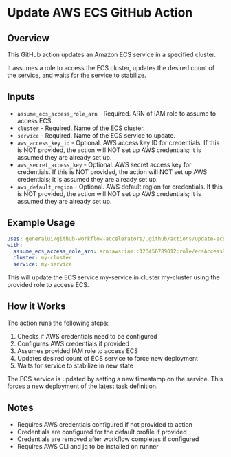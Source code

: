 # Update AWS ECS GitHub Action

## Overview

This GitHub action updates an Amazon ECS service in a specified cluster.

It assumes a role to access the ECS cluster, updates the desired count of the service, and waits for the service to stabilize.

## Inputs

- `assume_ecs_access_role_arn` - Required. ARN of IAM role to assume to access ECS.
- `cluster` - Required. Name of the ECS cluster.
- `service` - Required. Name of the ECS service to update.
- `aws_access_key_id` - Optional. AWS access key ID for credentials.
If this is NOT provided, the action will NOT set up AWS credentials; it is assumed they are already set up.
- `aws_secret_access_key` - Optional. AWS secret access key for credentials.
If this is NOT provided, the action will NOT set up AWS credentials; it is assumed they are already set up.
- `aws_default_region` - Optional. AWS default region for credentials.
If this is NOT provided, the action will NOT set up AWS credentials; it is assumed they are already set up.

## Example Usage

```yml
uses: generalui/github-workflow-accelerators/.github/actions/update-ecs@1.0.0-update-ecs
with:
  assume_ecs_access_role_arn: arn:aws:iam::123456789012:role/ecsAccessRole
  cluster: my-cluster
  service: my-service
```

This will update the ECS service my-service in cluster my-cluster using the provided role to access ECS.

## How it Works

The action runs the following steps:

1. Checks if AWS credentials need to be configured
1. Configures AWS credentials if provided
1. Assumes provided IAM role to access ECS
1. Updates desired count of ECS service to force new deployment
1. Waits for service to stabilize in new state

The ECS service is updated by setting a new timestamp on the service.
This forces a new deployment of the latest task definition.

## Notes

- Requires AWS credentials configured if not provided to action
- Credentials are configured for the default profile if provided
- Credentials are removed after workflow completes if configured
- Requires AWS CLI and jq to be installed on runner
